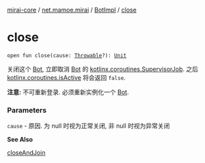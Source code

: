[mirai-core](../../index.md) / [net.mamoe.mirai](../index.md) / [BotImpl](index.md) / [close](./close.md)

# close

`open fun close(cause: `[`Throwable`](https://kotlinlang.org/api/latest/jvm/stdlib/kotlin/-throwable/index.html)`?): `[`Unit`](https://kotlinlang.org/api/latest/jvm/stdlib/kotlin/-unit/index.html)

关闭这个 [Bot](../-bot/index.md), 立即取消 [Bot](../-bot/index.md) 的 [kotlinx.coroutines.SupervisorJob](#).
之后 [kotlinx.coroutines.isActive](#) 将会返回 `false`.

**注意:** 不可重新登录. 必须重新实例化一个 [Bot](../-bot/index.md).

### Parameters

`cause` - 原因. 为 null 时视为正常关闭, 非 null 时视为异常关闭

**See Also**

[closeAndJoin](../close-and-join.md)


